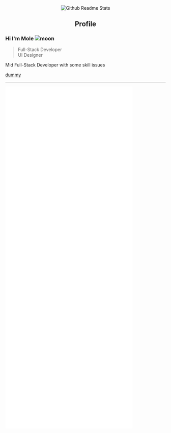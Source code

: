 <p align="center">
 <img width="100px" src="https://icon-library.com/images/moon-icon-png/moon-icon-png-4.jpg" align="center" alt="Github Readme Stats" />
 <h2 align="center">Profile</h2>
</p>

### Hi I'm Mole <img width="25px" src="https://icon-library.com/images/moon-icon-png/moon-icon-png-4.jpg" alt="moon"/>
> Full-Stack Developer<br>
> UI Designer<br>

<div>
 <p>
Mid Full-Stack Developer with some skill issues
 </p>
</div>

<p align="center">
</p>

[dummy](https://github.com/RexiRexii)

<hr>
<img align="center" src="/github-metrics.svg" alt="Metrics" width="400">
